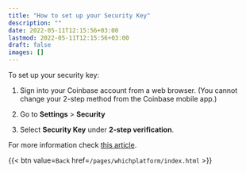 ```yaml
---
title: "How to set up your Security Key"
description: ""
date: 2022-05-11T12:15:56+03:00
lastmod: 2022-05-11T12:15:56+03:00
draft: false
images: []
---
```


To set up your security key:  

1. Sign into your Coinbase account from a web browser. (You cannot change your 2-step method from the Coinbase mobile app.)  

2. Go to **Settings** > **Security**  

3. Select **Security Key** under **2-step verification**.  

For more information check [this article](https://help.coinbase.com/en/coinbase/managing-my-account/verify-my-identity/using-and-managing-security-keys).  

{{< btn value=`Back` href=`/pages/whichplatform/index.html` >}}
